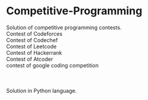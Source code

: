 # Competitive-Programming
Solution of competitive programming contests.<br>
Contest of Codeforces<br>
Contest of Codechef<br>
Contest of Leetcode<br>
Contest of Hackerrank<br>
Contest of Atcoder<br>
contest of google coding competition <br>
<br><br><br>
Solution in Python language.  


